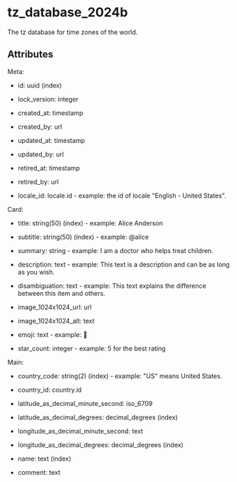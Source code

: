 # tz_database_2024b


The tz database for time zones of the world.

## Attributes

Meta:

* id: uuid (index)

* lock_version: integer

* created_at: timestamp

* created_by: url

* updated_at: timestamp

* updated_by: url

* retired_at: timestamp

* retired_by: url

* locale_id: locale.id - example: the id of locale "English - United States".

Card:

* title: string(50) (index) - example: Alice Anderson

* subtitle: string(50) (index) - example: @alice

* summary: string - example: I am a doctor who helps treat children.

* description: text - example: This text is a description and can be as long as you wish.

* disambiguation: text - example: This text explains the difference between this item and others.

* image_1024x1024_url: url

* image_1024x1024_alt: text

* emoji: text - example: 🚀

* star_count: integer - example: 5 for the best rating

Main:

* country_code: string(2) (index) - example: "US" means United States.

* country_id: country.id

* latitude_as_decimal_minute_second: iso_6709

* latitude_as_decimal_degrees: decimal_degrees (index)

* longitude_as_decimal_minute_second: text

* longitude_as_decimal_degrees: decimal_degrees (index)

* name: text (index)

* comment: text

